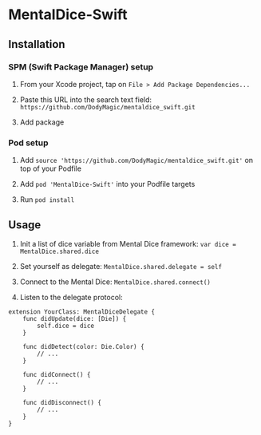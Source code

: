 # MentalDice-Swift

## Installation

### SPM (Swift Package Manager) setup

1. From your Xcode project, tap on `File > Add Package Dependencies...`

1. Paste this URL into the search text field: `https://github.com/DodyMagic/mentaldice_swift.git`

1. Add package

### Pod setup

1. Add `source 'https://github.com/DodyMagic/mentaldice_swift.git'` on top of your Podfile

1. Add `pod 'MentalDice-Swift'` into your Podfile targets

1. Run `pod install`

## Usage

1. Init a list of dice variable from Mental Dice framework: `var dice = MentalDice.shared.dice`

1. Set yourself as delegate: `MentalDice.shared.delegate = self`

1. Connect to the Mental Dice: `MentalDice.shared.connect()`

1. Listen to the delegate protocol:
```
extension YourClass: MentalDiceDelegate {
    func didUpdate(dice: [Die]) {
        self.dice = dice
    }

    func didDetect(color: Die.Color) {
        // ...
    }

    func didConnect() {
        // ...
    }

    func didDisconnect() {
        // ...
    }
}
```
